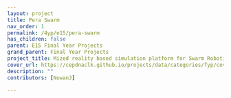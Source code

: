 ```yaml
---
layout: project
title: Pera Swarm
nav_order: 1
permalink: /4yp/e15/pera-swarm
has_children: false
parent: E15 Final Year Projects
grand_parent: Final Year Projects
project_title: Mized reality based simulation platform for Swarm Robotics
cover_url: https://cepdnaclk.github.io/projects/data/categories/fyp/cover_page.jpg
description: ""
contributors: [NuwanJ]

---
```

